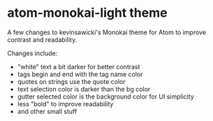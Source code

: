 # atom-monokai-light theme

A few changes to kevinsawicki's Monokai theme for Atom to improve contrast and readability.

Changes include:
* "white" text a bit darker for better contrast
* tags begin and end with the tag name color
* quotes on strings use the quote color
* text selection color is darker than the bg color
* gutter selected color is the background color for UI simplicity
* less "bold" to improve readability
* and other small stuff
